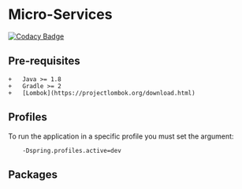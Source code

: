 # Micro-Services
[![Codacy Badge](https://api.codacy.com/project/badge/Grade/c1e53ae951024a1ab3b29815e084942a)](https://www.codacy.com?utm_source=github.com&amp;utm_medium=referral&amp;utm_content=6et/skeleton-api&amp;utm_campaign=Badge_Grade)

## Pre-requisites
    +   Java >= 1.8
    +   Gradle >= 2
    +   [Lombok](https://projectlombok.org/download.html)

## Profiles

To run the application in a specific profile you must set the argument:
```
    -Dspring.profiles.active=dev
```
## Packages
